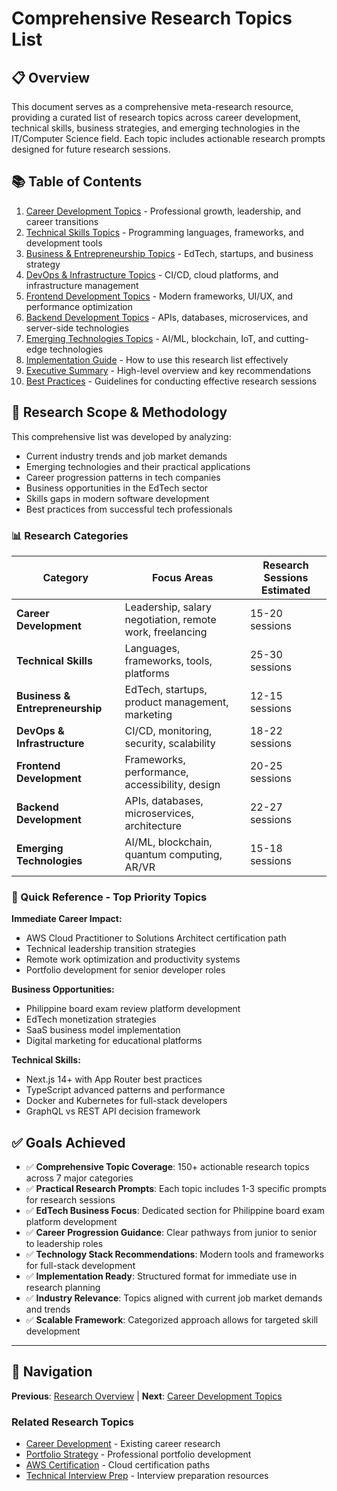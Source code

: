 # Comprehensive Research Topics List

## 📋 Overview

This document serves as a comprehensive meta-research resource, providing a curated list of research topics across career development, technical skills, business strategies, and emerging technologies in the IT/Computer Science field. Each topic includes actionable research prompts designed for future research sessions.

## 📚 Table of Contents

1. [Career Development Topics](./career-development-topics.md) - Professional growth, leadership, and career transitions
2. [Technical Skills Topics](./technical-skills-topics.md) - Programming languages, frameworks, and development tools
3. [Business & Entrepreneurship Topics](./business-entrepreneurship-topics.md) - EdTech, startups, and business strategy
4. [DevOps & Infrastructure Topics](./devops-infrastructure-topics.md) - CI/CD, cloud platforms, and infrastructure management
5. [Frontend Development Topics](./frontend-development-topics.md) - Modern frameworks, UI/UX, and performance optimization
6. [Backend Development Topics](./backend-development-topics.md) - APIs, databases, microservices, and server-side technologies
7. [Emerging Technologies Topics](./emerging-technologies-topics.md) - AI/ML, blockchain, IoT, and cutting-edge technologies
8. [Implementation Guide](./implementation-guide.md) - How to use this research list effectively
9. [Executive Summary](./executive-summary.md) - High-level overview and key recommendations
10. [Best Practices](./best-practices.md) - Guidelines for conducting effective research sessions

## 🎯 Research Scope & Methodology

This comprehensive list was developed by analyzing:
- Current industry trends and job market demands
- Emerging technologies and their practical applications
- Career progression patterns in tech companies
- Business opportunities in the EdTech sector
- Skills gaps in modern software development
- Best practices from successful tech professionals

### 📊 Research Categories

| Category | Focus Areas | Research Sessions Estimated |
|----------|-------------|----------------------------|
| **Career Development** | Leadership, salary negotiation, remote work, freelancing | 15-20 sessions |
| **Technical Skills** | Languages, frameworks, tools, platforms | 25-30 sessions |
| **Business & Entrepreneurship** | EdTech, startups, product management, marketing | 12-15 sessions |
| **DevOps & Infrastructure** | CI/CD, monitoring, security, scalability | 18-22 sessions |
| **Frontend Development** | Frameworks, performance, accessibility, design | 20-25 sessions |
| **Backend Development** | APIs, databases, microservices, architecture | 22-27 sessions |
| **Emerging Technologies** | AI/ML, blockchain, quantum computing, AR/VR | 15-18 sessions |

### 🚀 Quick Reference - Top Priority Topics

**Immediate Career Impact:**
- AWS Cloud Practitioner to Solutions Architect certification path
- Technical leadership transition strategies
- Remote work optimization and productivity systems
- Portfolio development for senior developer roles

**Business Opportunities:**
- Philippine board exam review platform development
- EdTech monetization strategies
- SaaS business model implementation
- Digital marketing for educational platforms

**Technical Skills:**
- Next.js 14+ with App Router best practices
- TypeScript advanced patterns and performance
- Docker and Kubernetes for full-stack developers
- GraphQL vs REST API decision framework

## ✅ Goals Achieved

- ✅ **Comprehensive Topic Coverage**: 150+ actionable research topics across 7 major categories
- ✅ **Practical Research Prompts**: Each topic includes 1-3 specific prompts for research sessions
- ✅ **EdTech Business Focus**: Dedicated section for Philippine board exam platform development
- ✅ **Career Progression Guidance**: Clear pathways from junior to senior to leadership roles
- ✅ **Technology Stack Recommendations**: Modern tools and frameworks for full-stack development
- ✅ **Implementation Ready**: Structured format for immediate use in research planning
- ✅ **Industry Relevance**: Topics aligned with current job market demands and trends
- ✅ **Scalable Framework**: Categorized approach allows for targeted skill development

---

## 🧭 Navigation

**Previous**: [Research Overview](../README.md) | **Next**: [Career Development Topics](./career-development-topics.md)

### Related Research Topics
- [Career Development](../career/README.md) - Existing career research
- [Portfolio Strategy](../career/portfolio-driven-open-source-strategy/README.md) - Professional portfolio development
- [AWS Certification](../career/aws-certification-fullstack-devops/README.md) - Cloud certification paths
- [Technical Interview Prep](../career/technical-interview-questions/README.md) - Interview preparation resources